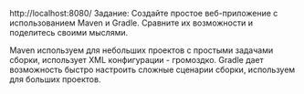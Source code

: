 http://localhost:8080/
Задание: Создайте простое веб-приложение с использованием Maven и Gradle. Сравните их возможности и поделитесь своими мыслями.

Maven используем для небольших проектов с простыми задачами сборки, использует XML конфигурации - громоздко.
Gradle дает возможность быстро настроить сложные сценарии сборки, используем для больших проектов.